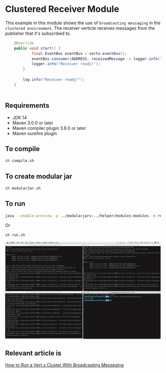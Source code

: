 # Clustered Receiver Module

This example in this module shows the use of `broadcasting messaging` in the `clustered environment`. The receiver verticle receives messages from the publisher that it's subscribed to.

```java
    @Override
    public void start() {
            final EventBus eventBus = vertx.eventBus();
            eventBus.consumer(ADDRESS, receivedMessage -> logger.info("Received message: " + receivedMessage.body()));
            logger.info("Receiver ready!");
        }

        log.info("Receiver ready!");
    }
    
```

## Requirements
* JDK 14
* Maven 3.0.0 or later
* Maven compiler plugin 3.8.0 or later
* Maven surefire plugin 

## To compile
```bash
sh compile.sh
```

## To create modular jar
```bash
sh modularJar.sh
```

## To run
```bash
java --enable-preview -p ../modularjars:../helper/modules:modules -m receiver
```
Or

```bash
sh run.sh
```

![](images/receiver.png)

## Relevant article is
[How to Run a Vert.x Cluster With Broadcasting Messaging](https://medium.com/@hakdogan/how-to-run-a-vert-x-cluster-with-broadcasting-messaging-fc79ff113c9c)